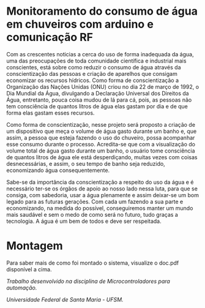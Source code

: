 # Monitoramento do consumo de água em chuveiros com arduino e comunicação RF

  Com as crescentes noticias a cerca do uso de forma inadequada da água, uma das preocupações de toda comunidade científica e industrial mais conscientes, está sobre como reduzir o consumo de água através da conscientização das pessoas e criação de aparelhos que consigam economizar os recursos hídricos. Como forma de conscientização a Organização das Nações Unidas (ONU) criou no dia 22 de março de 1992, o Dia Mundial da Água, divulgando a Declaração Universal dos Direitos da Água, entretanto, pouca coisa mudou de lá para cá, pois, as pessoas não tem consciência de quantos litros de água elas gastam por dia e de que forma elas gastam esses recursos.

  Como forma de conscientização, nesse projeto será proposto a criação de um dispositivo que meça o volume de água gasto durante um banho e, que assim, a pessoa que esteja fazendo o uso do chuveiro, possa acompanhar esse consumo durante o processo. Acredita-se que com a visualização do volume total de água gasto durante um banho, o usuário tome consciência de quantos litros de água ele está desperdiçando, muitas vezes com coisas desnecessárias, e assim, o seu tempo de banho seja reduzido, economizando água consequentemente.

  Sabe-se da importância da conscientização a respeito do uso da água e é necessário ter-se os órgãos de apoio ao nosso lado nessa luta, para que se consiga, com sabedoria, usar a água plenamente e assim deixar-se um bom legado para as futuras gerações. Com cada um fazendo a sua parte e economizando, na medida do possível, conseguiremos manter um mundo mais saudável e sem o medo de como será no futuro, tudo graças a tecnologia. A água é um bem de todos e deve ser respeitada. 
 
 # Montagem
 
 Para saber mais de como foi montado o sistema, visualize o doc.pdf disponível a cima.
 
 *Trabalho desenvolvido na disciplina de Microcontroladores para automação.*
 
 *Universidade Federal de Santa Maria - UFSM.*

